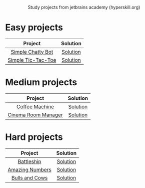 <p align="center">
   Study projects from jetbrains academy (hyperskill.org)
</p>

# Easy projects

|                               Project                              |                                                Solution                                              |
|:------------------------------------------------------------------:|:----------------------------------------------------------------------------------------------------:|
| [Simple Chatty Bot](https://hyperskill.org/projects/113?track=8)   | [Solution](https://github.com/Fridmor/JetBrains-Academy_projects/tree/main/Easy-projects/bot)        |
| [Simple Tic-Tac-Toe](https://hyperskill.org/projects/48?track=8)   | [Solution](https://github.com/Fridmor/JetBrains-Academy_projects/tree/main/Easy-projects/tictactoe)  |

# Medium projects

|                               Project                              |                                                Solution                                              |
|:------------------------------------------------------------------:|:----------------------------------------------------------------------------------------------------:|
| [Coffee Machine](https://hyperskill.org/projects/33?track=8)       | [Solution](https://github.com/Fridmor/JetBrains-Academy_projects/tree/main/Medium-projects/machine)  |
| [Cinema Room Manager](https://hyperskill.org/projects/133?track=8) | [Solution](https://github.com/Fridmor/JetBrains-Academy_projects/tree/main/Medium-projects/cinema)   |

# Hard projects

|                               Project                              |                                                Solution                                              |
|:------------------------------------------------------------------:|:----------------------------------------------------------------------------------------------------:|
| [Battleship](https://hyperskill.org/projects/125?track=8)          | [Solution](https://github.com/Fridmor/JetBrains-Academy_projects/tree/main/Hard-projects/battleship) |
| [Amazing Numbers](https://hyperskill.org/projects/184?track=8)     | [Solution](https://github.com/Fridmor/JetBrains-Academy_projects/tree/main/Hard-projects/numbers)    |
| [Bulls and Cows](https://hyperskill.org/projects/53?track=8)       | [Solution](https://github.com/Fridmor/JetBrains-Academy_projects/tree/main/Hard-projects/bullscows)  |
